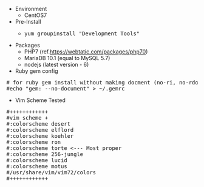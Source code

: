 * Environment
  * CentOS7
* Pre-Install
  * <pre>yum groupinstall "Development Tools"</pre>
* Packages
  * PHP7 (ref.https://webtatic.com/packages/php70)
  * MariaDB 10.1 (equal to MySQL 5.7)
  * nodejs (latest version - 6)
* Ruby gem config
<pre>
# for ruby gem install without making docment (no-ri, no-rdoc are deprecated)
#echo "gem: --no-document" > ~/.gemrc
</pre>
* Vim Scheme Tested
<pre>
#++++++++++++
#vim scheme +
#:colorscheme desert
#:colorscheme elflord
#:colorscheme koehler
#:colorscheme ron
#:colorscheme torte <--- Most proper
#:colorscheme 256-jungle
#:colorscheme lucid
#:colorscheme motus
#/usr/share/vim/vim72/colors
#++++++++++++
</pre>
